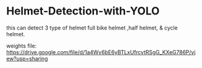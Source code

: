 # Helmet-Detection-with-YOLO
this can detect 3 type of helmet  full bike helmet ,half helmet, &amp; cycle helmet.



weights file: <a>https://drive.google.com/file/d/1a4Wv6bE6yBTLxUfrcvtRSgG_KXeG786P/view?usp=sharing</a>
